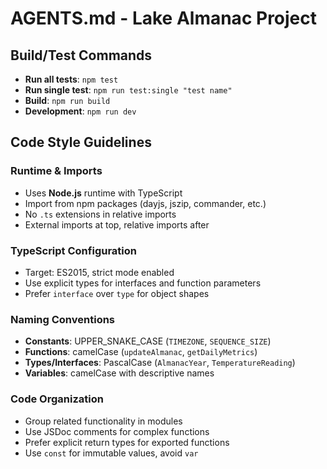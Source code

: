 # AGENTS.md - Lake Almanac Project

## Build/Test Commands

- **Run all tests**: `npm test`
- **Run single test**: `npm run test:single "test name"`
- **Build**: `npm run build`
- **Development**: `npm run dev`

## Code Style Guidelines

### Runtime & Imports

- Uses **Node.js** runtime with TypeScript
- Import from npm packages (dayjs, jszip, commander, etc.)
- No `.ts` extensions in relative imports
- External imports at top, relative imports after

### TypeScript Configuration

- Target: ES2015, strict mode enabled
- Use explicit types for interfaces and function parameters
- Prefer `interface` over `type` for object shapes

### Naming Conventions

- **Constants**: UPPER_SNAKE_CASE (`TIMEZONE`, `SEQUENCE_SIZE`)
- **Functions**: camelCase (`updateAlmanac`, `getDailyMetrics`)
- **Types/Interfaces**: PascalCase (`AlmanacYear`, `TemperatureReading`)
- **Variables**: camelCase with descriptive names

### Code Organization

- Group related functionality in modules
- Use JSDoc comments for complex functions
- Prefer explicit return types for exported functions
- Use `const` for immutable values, avoid `var`
